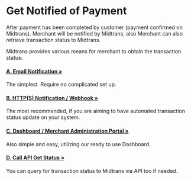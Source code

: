 # Get Notified of Payment

After payment has been completed by customer (payment confirmed on Midtrans). Merchant will be notified by Midtrans, also Merchant can also retrieve transaction status to Midtrans.

Midtrans provides various means for merchant to obtain the transaction status:

<div class="my-card">

#### [A. Email Notification &#187;](/en/after-payment/email-notification.md)
The simplest. Require no complicated set up.
</div>

<div class="my-card">

#### [B. HTTP(S) Notification / Webhook &#187;](/en/after-payment/http-notification.md)
The most recommended, if you are aiming to have automated transaction status update on your system.
</div>

<div class="my-card">

#### [C. Dashboard / Merchant Administration Portal &#187;](/en/after-payment/dashboard-usage.md)
Also simple and easy, utilizing our ready to use Dashboard.
</div>

<div class="my-card">

#### [D. Call API Get Status &#187;](/en/after-payment/get-status.md)
You can query for transaction status to Midtrans via API too if needed.
</div>

